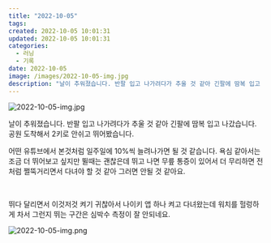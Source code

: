 ```yaml
---
title: "2022-10-05"
tags:
created: 2022-10-05 10:01:31
updated: 2022-10-05 10:01:31
categories:
  - 러닝
  - 기록
date: 2022-10-05
image: /images/2022-10-05-img.jpg
description: "날이 추워졌습니다. 반팔 입고 나가려다가 추울 것 같아 긴팔에 땀복 입고 나갔습니다. 공원 도착해서 2키로 안쉬고 뛰어봤습니다. 어떤 유튜브에서 본것처럼 일주일에 10%씩 늘려나가면 될 것 같습니다. 욕심 같아서는 조금 더 뛰어보고 싶지만 뛸때는 괜찮은데 뛰고 나면 무릎 통증이 있어서 "
---
```


![2022-10-05-img.jpg](/images/2022-10-05-img.jpg)
 
 

날이 추워졌습니다. 반팔 입고 나가려다가 추울 것 같아 긴팔에 땀복 입고 나갔습니다. 공원 도착해서 2키로 안쉬고 뛰어봤습니다.

어떤 유튜브에서 본것처럼 일주일에 10%씩 늘려나가면 될 것 같습니다. 욕심 같아서는 조금 더 뛰어보고 싶지만 뛸때는 괜찮은데 뛰고 나면 무릎 통증이 있어서 더 무리하면 전처럼 쩔뚝거리면서 다녀야 할 것 같아 그러면 안될 것 같아요.

 

뛰다 달리면서 이것저것 켜기 귀찮아서 나이키 앱 하나 켜고 다녀왔는데 워치를 헐렁하게 차서 그런지 뛰는 구간은 심박수 측정이 잘 안되네요.

 
 ![2022-10-05-img.png](/images/2022-10-05-img.png)
